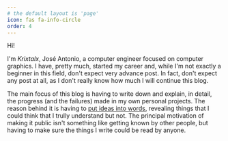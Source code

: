```yaml
---
# the default layout is 'page'
icon: fas fa-info-circle
order: 4
---
```


Hi! 

I'm *Krixtalx*, José Antonio, a computer engineer focused on computer graphics. I have, pretty much, started my career and, while I'm not exactly a beginner in this field, don't expect very advance post. In fact, don't expect any post at all, as I don't really know how much I will continue this blog. 

The main focus of this blog is having to write down and explain, in detail, the progress (and the failures) made in my own personal projects. The reason behind it is having to [put ideas into words](http://www.paulgraham.com/words.html), revealing things that I could think that I trully understand but not. The principal motivation of making it public isn't something like getting known by other people, but having to make sure the things I write could be read by anyone. 
